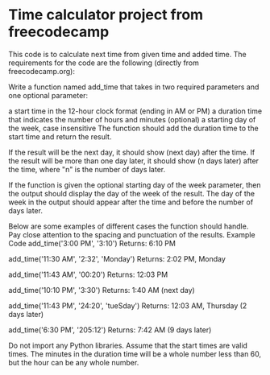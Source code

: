 # Time calculator project from freecodecamp

This code is to calculate next time from given time and added time. 
The requirements for the code are the following (directly from freecodecamp.org):

Write a function named add_time that takes in two required parameters and one optional parameter:

a start time in the 12-hour clock format (ending in AM or PM)
a duration time that indicates the number of hours and minutes
(optional) a starting day of the week, case insensitive
The function should add the duration time to the start time and return the result.

If the result will be the next day, it should show (next day) after the time. If the result will be more than one day later, it should show (n days later) after the time, where "n" is the number of days later.

If the function is given the optional starting day of the week parameter, then the output should display the day of the week of the result. The day of the week in the output should appear after the time and before the number of days later.

Below are some examples of different cases the function should handle. Pay close attention to the spacing and punctuation of the results.
Example Code
add_time('3:00 PM', '3:10')
Returns: 6:10 PM

add_time('11:30 AM', '2:32', 'Monday')
Returns: 2:02 PM, Monday

add_time('11:43 AM', '00:20')
Returns: 12:03 PM

add_time('10:10 PM', '3:30')
Returns: 1:40 AM (next day)

add_time('11:43 PM', '24:20', 'tueSday')
Returns: 12:03 AM, Thursday (2 days later)

add_time('6:30 PM', '205:12')
Returns: 7:42 AM (9 days later)

Do not import any Python libraries. Assume that the start times are valid times. The minutes in the duration time will be a whole number less than 60, but the hour can be any whole number.
